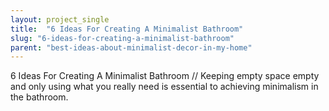 ```yaml
---
layout: project_single
title:  "6 Ideas For Creating A Minimalist Bathroom"
slug: "6-ideas-for-creating-a-minimalist-bathroom"
parent: "best-ideas-about-minimalist-decor-in-my-home"
---
```

6 Ideas For Creating A Minimalist Bathroom // Keeping empty space empty and only using what you really need is essential to achieving minimalism in the bathroom.
